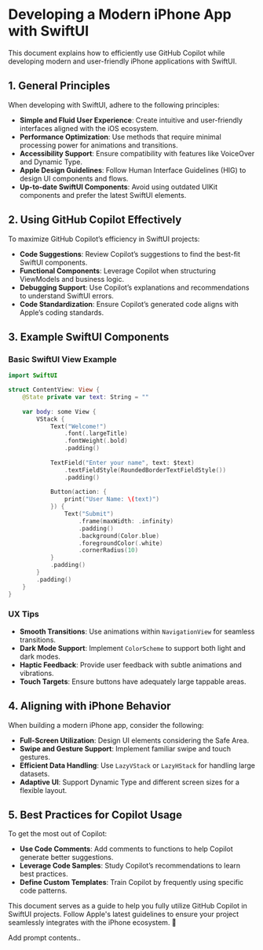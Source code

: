# Developing a Modern iPhone App with SwiftUI

This document explains how to efficiently use GitHub Copilot while developing modern and user-friendly iPhone applications with SwiftUI.

## 1. General Principles
When developing with SwiftUI, adhere to the following principles:

- **Simple and Fluid User Experience**: Create intuitive and user-friendly interfaces aligned with the iOS ecosystem.
- **Performance Optimization**: Use methods that require minimal processing power for animations and transitions.
- **Accessibility Support**: Ensure compatibility with features like VoiceOver and Dynamic Type.
- **Apple Design Guidelines**: Follow Human Interface Guidelines (HIG) to design UI components and flows.
- **Up-to-date SwiftUI Components**: Avoid using outdated UIKit components and prefer the latest SwiftUI elements.

## 2. Using GitHub Copilot Effectively
To maximize GitHub Copilot’s efficiency in SwiftUI projects:

- **Code Suggestions**: Review Copilot’s suggestions to find the best-fit SwiftUI components.
- **Functional Components**: Leverage Copilot when structuring ViewModels and business logic.
- **Debugging Support**: Use Copilot’s explanations and recommendations to understand SwiftUI errors.
- **Code Standardization**: Ensure Copilot’s generated code aligns with Apple’s coding standards.

## 3. Example SwiftUI Components

### Basic SwiftUI View Example
```swift
import SwiftUI

struct ContentView: View {
    @State private var text: String = ""
    
    var body: some View {
        VStack {
            Text("Welcome!")
                .font(.largeTitle)
                .fontWeight(.bold)
                .padding()
            
            TextField("Enter your name", text: $text)
                .textFieldStyle(RoundedBorderTextFieldStyle())
                .padding()
            
            Button(action: {
                print("User Name: \(text)")
            }) {
                Text("Submit")
                    .frame(maxWidth: .infinity)
                    .padding()
                    .background(Color.blue)
                    .foregroundColor(.white)
                    .cornerRadius(10)
            }
            .padding()
        }
        .padding()
    }
}
```

### UX Tips
- **Smooth Transitions**: Use animations within `NavigationView` for seamless transitions.
- **Dark Mode Support**: Implement `ColorScheme` to support both light and dark modes.
- **Haptic Feedback**: Provide user feedback with subtle animations and vibrations.
- **Touch Targets**: Ensure buttons have adequately large tappable areas.

## 4. Aligning with iPhone Behavior
When building a modern iPhone app, consider the following:

- **Full-Screen Utilization**: Design UI elements considering the Safe Area.
- **Swipe and Gesture Support**: Implement familiar swipe and touch gestures.
- **Efficient Data Handling**: Use `LazyVStack` or `LazyHStack` for handling large datasets.
- **Adaptive UI**: Support Dynamic Type and different screen sizes for a flexible layout.

## 5. Best Practices for Copilot Usage
To get the most out of Copilot:

- **Use Code Comments**: Add comments to functions to help Copilot generate better suggestions.
- **Leverage Code Samples**: Study Copilot’s recommendations to learn best practices.
- **Define Custom Templates**: Train Copilot by frequently using specific code patterns.

This document serves as a guide to help you fully utilize GitHub Copilot in SwiftUI projects. Follow Apple's latest guidelines to ensure your project seamlessly integrates with the iPhone ecosystem. 🚀

Add prompt contents..